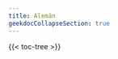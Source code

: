 ```yaml
---
title: Alemán
geekdocCollapseSection: true
---
```


<!-- spellchecker-disable -->

{{< toc-tree >}}

<!-- spellchecker-enable -->